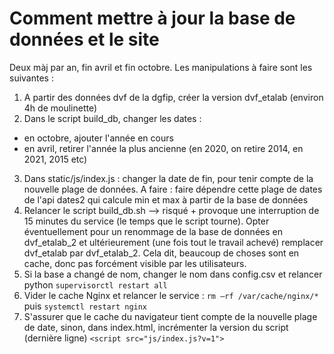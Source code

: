 # Comment mettre à jour la base de données et le site

Deux màj par an, fin avril et fin octobre.
Les manipulations à faire sont les suivantes : 
1) A partir des données dvf de la dgfip, créer la version dvf_etalab (environ 4h de moulinette)
2) Dans le script build_db, changer les dates : 
  - en octobre, ajouter l'année en cours
  - en avril, retirer l'année la plus ancienne (en 2020, on retire 2014, en 2021, 2015 etc)
3) Dans static/js/index.js : changer la date de fin, pour tenir compte de la nouvelle plage de données. A faire : faire dépendre cette plage de dates de l'api dates2 qui calcule min et max à partir de la base de données
4) Relancer le script build_db.sh --> risqué + provoque une interruption de 15 minutes du service (le temps que le script tourne). 
Opter éventuellement pour un renommage de la base de données en dvf_etalab_2 et ultérieurement (une fois tout le travail achevé) remplacer dvf_etalab par dvf_etalab_2. Cela dit, beaucoup de choses sont en cache, donc pas forcément visible par les utilisateurs.
5) Si la base a changé de nom, changer le nom dans config.csv et relancer python ``supervisorctl restart all`` 
6) Vider le cache Nginx et relancer le service : ``rm –rf /var/cache/nginx/*`` puis ``systemctl restart nginx`` 
7) S'assurer que le cache du navigateur tient compte de la nouvelle plage de date, sinon, dans index.html, incrémenter la version du script (dernière ligne) ``<script src="js/index.js?v=1">``

 
